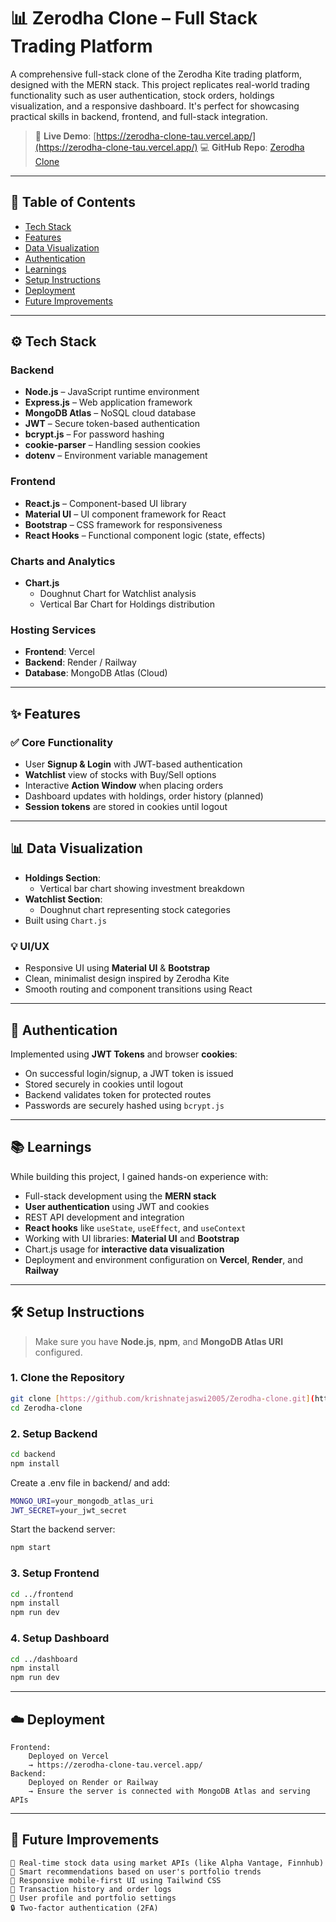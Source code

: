 # 📊 Zerodha Clone – Full Stack Trading Platform

A comprehensive full-stack clone of the Zerodha Kite trading platform, designed with the MERN stack. This project replicates real-world trading functionality such as user authentication, stock orders, holdings visualization, and a responsive dashboard. It's perfect for showcasing practical skills in backend, frontend, and full-stack integration.

>   🚀 **Live Demo**: [https://zerodha-clone-tau.vercel.app/](https://zerodha-clone-tau.vercel.app/)
>   💻 **GitHub Repo**: [Zerodha Clone](https://github.com/krishnatejaswi2005/Zerodha-clone)

---

## 📌 Table of Contents

* [Tech Stack](#tech-stack)
* [Features](#features)
* [Data Visualization](#data-visualization)
* [Authentication](#authentication)
* [Learnings](#learnings)
* [Setup Instructions](#setup-instructions)
* [Deployment](#deployment)
* [Future Improvements](#future-improvements)


---

## ⚙️ Tech Stack

### Backend

* **Node.js** – JavaScript runtime environment
* **Express.js** – Web application framework
* **MongoDB Atlas** – NoSQL cloud database
* **JWT** – Secure token-based authentication
* **bcrypt.js** – For password hashing
* **cookie-parser** – Handling session cookies
* **dotenv** – Environment variable management

### Frontend

* **React.js** – Component-based UI library
* **Material UI** – UI component framework for React
* **Bootstrap** – CSS framework for responsiveness
* **React Hooks** – Functional component logic (state, effects)

### Charts and Analytics

* **Chart.js**
    * Doughnut Chart for Watchlist analysis
    * Vertical Bar Chart for Holdings distribution

### Hosting Services

* **Frontend**: Vercel
* **Backend**: Render / Railway
* **Database**: MongoDB Atlas (Cloud)

---

## ✨ Features

### ✅ Core Functionality

* User **Signup & Login** with JWT-based authentication
* **Watchlist** view of stocks with Buy/Sell options
* Interactive **Action Window** when placing orders
* Dashboard updates with holdings, order history (planned)
* **Session tokens** are stored in cookies until logout

---

## 📊 Data Visualization

* **Holdings Section**:
    * Vertical bar chart showing investment breakdown
* **Watchlist Section**:
    * Doughnut chart representing stock categories
* Built using `Chart.js`

### 💡 UI/UX

* Responsive UI using **Material UI** & **Bootstrap**
* Clean, minimalist design inspired by Zerodha Kite
* Smooth routing and component transitions using React

---

## 🔐 Authentication

Implemented using **JWT Tokens** and browser **cookies**:

* On successful login/signup, a JWT token is issued
* Stored securely in cookies until logout
* Backend validates token for protected routes
* Passwords are securely hashed using `bcrypt.js`

---

## 📚 Learnings

While building this project, I gained hands-on experience with:

* Full-stack development using the **MERN stack**
* **User authentication** using JWT and cookies
* REST API development and integration
* **React hooks** like `useState`, `useEffect`, and `useContext`
* Working with UI libraries: **Material UI** and **Bootstrap**
* Chart.js usage for **interactive data visualization**
* Deployment and environment configuration on **Vercel**, **Render**, and **Railway**

---

## 🛠️ Setup Instructions

>   Make sure you have **Node.js**, **npm**, and **MongoDB Atlas URI** configured.

### 1. Clone the Repository

```bash
git clone [https://github.com/krishnatejaswi2005/Zerodha-clone.git](https://github.com/krishnatejaswi2005/Zerodha-clone.git)
cd Zerodha-clone
```
### 2. Setup Backend
```bash
cd backend
npm install
```
 Create a .env file in backend/ and add:
```bash
MONGO_URI=your_mongodb_atlas_uri
JWT_SECRET=your_jwt_secret
```

Start the backend server:
```bash
npm start
```
### 3. Setup Frontend
```bash
cd ../frontend
npm install
npm run dev
```

### 4. Setup Dashboard
```bash
cd ../dashboard
npm install
npm run dev
```

---

## ☁️ Deployment

    Frontend:
        Deployed on Vercel
        → https://zerodha-clone-tau.vercel.app/
    Backend:
        Deployed on Render or Railway
        → Ensure the server is connected with MongoDB Atlas and serving APIs

---

## 🔮 Future Improvements

    🔁 Real-time stock data using market APIs (like Alpha Vantage, Finnhub)
    🧠 Smart recommendations based on user's portfolio trends
    📱 Responsive mobile-first UI using Tailwind CSS
    🧾 Transaction history and order logs
    📑 User profile and portfolio settings
    🔒 Two-factor authentication (2FA)
